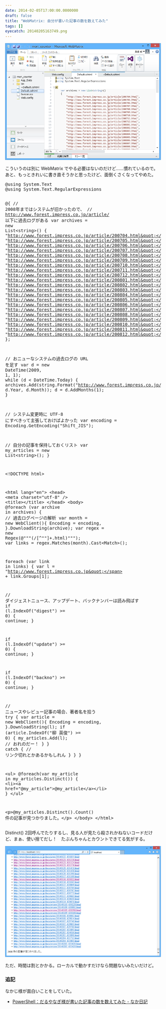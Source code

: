 ```yaml
---
date: 2014-02-05T17:00:00.0000000
draft: false
title: "WebMatrix: 自分が書いた記事の数を数えてみた"
tags: []
eyecatch: 20140205163749.png
---
```

<p><span itemscope itemtype="http://schema.org/Photograph"><img src="20140205163749.png" alt="f:id:daruyanagi:20140205163749p:plain" title="f:id:daruyanagi:20140205163749p:plain" class="hatena-fotolife" itemprop="image"></span></p><p>こういうのは別に WebMatrix でやる必要はないのだけど……慣れているので。あと、もっときれいに書き直そうかと思ったけど、面倒くさくなってやめた。</p>
<pre class="code lang-cs" data-lang="cs" data-unlink>@<span class="synStatement">using</span> System.Text
@<span class="synStatement">using</span> System.Text.RegularExpressions

@{
<span class="synComment">// 2008年まではシステムが旧かったので、</span>
<span class="synComment">// http://www.forest.impress.co.jp/article/ 以下に過去ログがある</span>
var archives = <span class="synStatement">new</span> List&lt;<span class="synType">string</span>&gt;()
{
<span class="synConstant">&quot;http://www.forest.impress.co.jp/article/200704.html&quot;</span>,
<span class="synConstant">&quot;http://www.forest.impress.co.jp/article/200705.html&quot;</span>,
<span class="synConstant">&quot;http://www.forest.impress.co.jp/article/200706.html&quot;</span>,
<span class="synConstant">&quot;http://www.forest.impress.co.jp/article/200707.html&quot;</span>,
<span class="synConstant">&quot;http://www.forest.impress.co.jp/article/200708.html&quot;</span>,
<span class="synConstant">&quot;http://www.forest.impress.co.jp/article/200709.html&quot;</span>,
<span class="synConstant">&quot;http://www.forest.impress.co.jp/article/200710.html&quot;</span>,
<span class="synConstant">&quot;http://www.forest.impress.co.jp/article/200711.html&quot;</span>,
<span class="synConstant">&quot;http://www.forest.impress.co.jp/article/200712.html&quot;</span>,
<span class="synConstant">&quot;http://www.forest.impress.co.jp/article/200801.html&quot;</span>,
<span class="synConstant">&quot;http://www.forest.impress.co.jp/article/200802.html&quot;</span>,
<span class="synConstant">&quot;http://www.forest.impress.co.jp/article/200803.html&quot;</span>,
<span class="synConstant">&quot;http://www.forest.impress.co.jp/article/200804.html&quot;</span>,
<span class="synConstant">&quot;http://www.forest.impress.co.jp/article/200805.html&quot;</span>,
<span class="synConstant">&quot;http://www.forest.impress.co.jp/article/200806.html&quot;</span>,
<span class="synConstant">&quot;http://www.forest.impress.co.jp/article/200807.html&quot;</span>,
<span class="synConstant">&quot;http://www.forest.impress.co.jp/article/200808.html&quot;</span>,
<span class="synConstant">&quot;http://www.forest.impress.co.jp/article/200809.html&quot;</span>,
<span class="synConstant">&quot;http://www.forest.impress.co.jp/article/200810.html&quot;</span>,
<span class="synConstant">&quot;http://www.forest.impress.co.jp/article/200811.html&quot;</span>,
<span class="synConstant">&quot;http://www.forest.impress.co.jp/article/200812.html&quot;</span>,
};

<span class="synComment">// おニューなシステムの過去ログの URL を足す</span>
var d = <span class="synStatement">new</span> DateTime(<span class="synConstant">2009</span>, <span class="synConstant">1</span>, <span class="synConstant">1</span>);
<span class="synStatement">while</span> (d &lt; DateTime.Today)
{
archives.Add(<span class="synType">string</span>.Format(<span class="synConstant">&quot;http://www.forest.impress.co.jp/backno/top/index{0:0000}{1:00}.html&quot;</span>, d.Year, d.Month));
d = d.AddMonths(<span class="synConstant">1</span>);
}

<span class="synComment">// システム変更時に UTF-8 にすべきって主張しておけばよかった</span>
var encoding = Encoding.GetEncoding(<span class="synConstant">&quot;Shift_JIS&quot;</span>);

<span class="synComment">// 自分の記事を保持しておくリスト</span>
var my_articles = <span class="synStatement">new</span> List&lt;<span class="synType">string</span>&gt;();
}

&lt;!DOCTYPE html&gt;

&lt;html lang=<span class="synConstant">&quot;en&quot;</span>&gt;
&lt;head&gt;
&lt;meta charset=<span class="synConstant">&quot;utf-8&quot;</span> /&gt;
&lt;title&gt;&lt;/title&gt;
&lt;/head&gt;
&lt;body&gt;
@<span class="synStatement">foreach</span> (var archive <span class="synStatement">in</span> archives)
{
<span class="synComment">// 過去ログページの解析</span>
var month = <span class="synStatement">new</span> WebClient(){ Encoding = encoding, }.DownloadString(archive);
var regex = <span class="synStatement">new</span> Regex(<span class="synSpecial">@</span><span class="synConstant">&quot;&quot;&quot;(\/[^&quot;&quot;]+\.html)&quot;&quot;&quot;</span>);
var links = regex.Matches(month).Cast&lt;Match&gt;();

<span class="synStatement">foreach</span> (var link <span class="synStatement">in</span> links)
{
var l = <span class="synConstant">&quot;http://www.forest.impress.co.jp&quot;</span> + link.Groups[<span class="synConstant">1</span>];

<span class="synComment">// ダイジェストニュース、アップデート、バックナンバーは読み飛ばす</span>
<span class="synStatement">if</span> (l.IndexOf(<span class="synConstant">&quot;digest&quot;</span>) &gt;= <span class="synConstant">0</span>)
{
<span class="synStatement">continue</span>;
}

<span class="synStatement">if</span> (l.IndexOf(<span class="synConstant">&quot;update&quot;</span>) &gt;= <span class="synConstant">0</span>)
{
<span class="synStatement">continue</span>;
}

<span class="synStatement">if</span> (l.IndexOf(<span class="synConstant">&quot;backno&quot;</span>) &gt;= <span class="synConstant">0</span>)
{
<span class="synStatement">continue</span>;
}

<span class="synComment">// ニュースやレビュー記事の場合、著者名を拾う</span>
<span class="synStatement">try</span>
{
var article = <span class="synStatement">new</span> WebClient(){ Encoding = encoding, }.DownloadString(l);
<span class="synStatement">if</span> (article.IndexOf(<span class="synConstant">&quot;柳 英俊&quot;</span>) &gt;= <span class="synConstant">0</span>)
{
my_articles.Add(l); <span class="synComment">// おれのだー！</span>
}
}
<span class="synStatement">catch</span>
{
<span class="synComment">// リンク切れとかあるかもしれん</span>
}
}
}

&lt;ul&gt;
@<span class="synStatement">foreach</span>(var my_article <span class="synStatement">in</span> my_articles.Distinct())
{
&lt;li&gt;&lt;a href=<span class="synConstant">&quot;@my_article&quot;</span>&gt;@my_article&lt;/a&gt;&lt;/li&gt;
}
&lt;/ul&gt;

&lt;p&gt;@my_articles.Distinct().Count() 件の記事が見つかりました。&lt;/p&gt;
&lt;/body&gt;
&lt;/html&gt;
</pre><p>Distinct() 2回呼んでたりするし、見る人が見たら殺されかねないコードだけど、まぁ、使い捨てだし！　たぶんちゃんとカウントできてる気がする。</p><p><span itemscope itemtype="http://schema.org/Photograph"><img src="20140205165911.png" alt="f:id:daruyanagi:20140205165911p:plain" title="f:id:daruyanagi:20140205165911p:plain" class="hatena-fotolife" itemprop="image"></span></p><p>ただ、時間は割とかかる。ローカルで動かすだけなら問題ないみたいだけど。</p>

<div class="section">
<h3>追記</h3>
<p>なかじ様が面白いことをしていた。</p>

<ul>
<li><a href="http://nakaji.hatenablog.com/entry/2014/02/06/013046">PowerShell&#xFF1A;&#x3060;&#x308B;&#x3084;&#x306A;&#x304E;&#x69D8;&#x304C;&#x66F8;&#x3044;&#x305F;&#x8A18;&#x4E8B;&#x306E;&#x6570;&#x3092;&#x6570;&#x3048;&#x3066;&#x307F;&#x305F; - &#x306A;&#x304B;&#x65E5;&#x8A18;</a></li>
</ul>
</div>